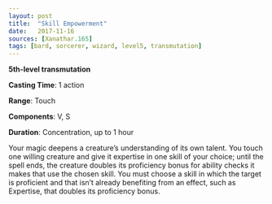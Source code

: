 ```yaml
---
layout: post
title:  "Skill Empowerment"
date:   2017-11-16
sources: [Xanathar.165]
tags: [bard, sorcerer, wizard, level5, transmutation]
---
```


**5th-level transmutation**

**Casting Time**: 1 action

**Range**: Touch

**Components**: V, S

**Duration**: Concentration, up to 1 hour

Your magic deepens a creature’s understanding of its own talent. You touch one willing creature and give it expertise in one skill of your choice; until the spell ends, the creature doubles its proficiency bonus for ability checks it makes that use the chosen skill. You must choose a skill in which the target is proficient and that isn’t already benefiting from an effect, such as Expertise, that doubles its proficiency bonus.

